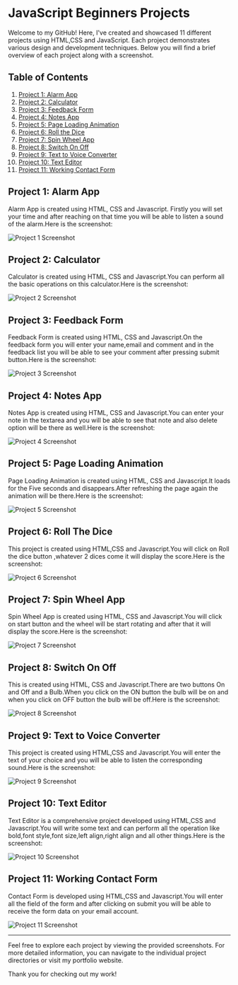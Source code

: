# JavaScript Beginners Projects

Welcome to my GitHub! Here, I've created and showcased 11 different projects using HTML,CSS and JavaScript. Each project demonstrates various design and development techniques. Below you will find a brief overview of each project along with a screenshot.

## Table of Contents

1. [Project 1: Alarm App](https://github.com/ItsMeAreebaAmjad/JavascriptProjects-Beginners/tree/main/Alarm%20App)
2. [Project 2: Calculator](https://github.com/ItsMeAreebaAmjad/JavascriptProjects-Beginners/tree/main/Calculator)
3. [Project 3: Feedback Form](https://github.com/ItsMeAreebaAmjad/JavascriptProjects-Beginners/tree/main/FeedbackForm)
4. [Project 4: Notes App](https://github.com/ItsMeAreebaAmjad/JavascriptProjects-Beginners/tree/main/Notes%20App)
5. [Project 5: Page Loading Animation](#project-5-project-name)
6. [Project 6: Roll the Dice](#project-6-project-name)
7. [Project 7: Spin Wheel App](#project-7-project-name)
8. [Project 8: Switch On Off](#project-8-project-name)
9. [Project 9: Text to Voice Converter](#project-9-project-name)
10. [Project 10: Text Editor](#project-10-project-name)
11. [Project 11: Working Contact Form](#project-11-project-name)

## Project 1: Alarm App

Alarm App is created using HTML, CSS and Javascript. Firstly you will set your time and after reaching on that time you will be able to listen a sound of the alarm.Here is the screenshot:

![Project 1 Screenshot](https://github.com/ItsMeAreebaAmjad/JavascriptProjects-Beginners/blob/main/Alarm%20App/AlarmApp.png)

## Project 2: Calculator

 Calculator is created using HTML, CSS and Javascript.You can perform all the basic operations on this calculator.Here is the screenshot:

![Project 2 Screenshot](https://github.com/ItsMeAreebaAmjad/JavascriptProjects-Beginners/blob/main/Calculator/Calculator.png)

## Project 3: Feedback Form

Feedback Form is created using HTML, CSS and Javascript.On the feedback form you will enter your name,email and comment and in the feedback list you will be able to see your comment after pressing submit button.Here is the screenshot:

![Project 3 Screenshot](https://github.com/ItsMeAreebaAmjad/JavascriptProjects-Beginners/blob/main/FeedbackForm/FeedbackForm.png)

## Project 4: Notes App

Notes App is created using HTML, CSS and Javascript.You can enter your note in the textarea and you will be able to see that note and also delete option will be there as well.Here is the screenshot:

![Project 4 Screenshot](https://github.com/ItsMeAreebaAmjad/JavascriptProjects-Beginners/blob/main/Notes%20App/NotesApp.png)

## Project 5: Page Loading Animation

Page Loading Animation is created using HTML, CSS and Javascript.It loads for the Five seconds and disappears.After refreshing the page again the animation will be there.Here is the screenshot:

![Project 5 Screenshot](https://github.com/ItsMeAreebaAmjad/JavascriptProjects-Beginners/blob/main/Page%20Loading%20Animation/PageLoadingAnimation.png)

## Project 6: Roll The Dice

This project is created using HTML,CSS and Javascript.You will click on Roll the dice button ,whatever 2 dices come it will display the score.Here is the screenshot:

![Project 6 Screenshot](https://github.com/ItsMeAreebaAmjad/JavascriptProjects-Beginners/blob/main/Roll%20The%20Dice/RollTheDice.png)

## Project 7: Spin Wheel App

Spin Wheel App is created using HTML, CSS and Javascript.You will click on start button and the wheel will be start rotating and after that it will display the score.Here is the screenshot:

![Project 7 Screenshot](https://github.com/ItsMeAreebaAmjad/JavascriptProjects-Beginners/blob/main/Spin%20Wheel%20App/SpinWheelApp.png)

## Project 8: Switch On Off

This is created using HTML, CSS and Javascript.There are two buttons On and Off and a Bulb.When you click on the ON button the bulb will be on and when you click on OFF button the bulb will be off.Here is the screenshot:

![Project 8 Screenshot](https://github.com/ItsMeAreebaAmjad/JavascriptProjects-Beginners/blob/main/Switch%20On%20Off/SwitchOnOff.png)

## Project 9: Text to Voice Converter

This project is created using HTML,CSS and Javascript.You will enter the text of your choice and you will be able to listen the corresponding sound.Here is the screenshot:

![Project 9 Screenshot](https://github.com/ItsMeAreebaAmjad/JavascriptProjects-Beginners/blob/main/Text%20to%20Voice%20Converter/TextToVoiceConverter.png)

## Project 10: Text Editor

Text Editor is a comprehensive project developed using HTML,CSS and Javascript.You will write some text and can perform all the operation like bold,font style,font size,left align,right align and all other things.Here is the screenshot:

![Project 10 Screenshot](https://github.com/ItsMeAreebaAmjad/JavascriptProjects-Beginners/blob/main/TextEditor/TextEditor.png)

## Project 11: Working Contact Form

Contact Form is developed using HTML,CSS and Javascript.You will enter all the field of the form and after clicking on submit you will be able to receive the form data on your email account.

![Project 11 Screenshot](https://github.com/ItsMeAreebaAmjad/JavascriptProjects-Beginners/blob/main/WorkingContactForm.png)

---

Feel free to explore each project by viewing the provided screenshots. For more detailed information, you can navigate to the individual project directories or visit my portfolio website.

Thank you for checking out my work!

